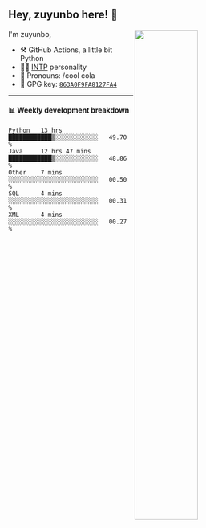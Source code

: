 

## Hey, zuyunbo here! :wave: 
[<img align="right" width="50%" src="https://github-readme-stats.vercel.app/api?username=zuyunbo&theme=dark&show_icons=true">](https://metrics.lecoq.io/ouuan?template=classic)

I'm zuyunbo,

-   :hammer_and_pick: GitHub Actions, a little bit Python
-   :man_scientist: [INTP](https://www.16personalities.com/profiles/3302586f07ca3) personality
-   :man: Pronouns: /cool cola
-   :key: GPG key: [`863A0F9FA8127FA4`](https://github.com/zuyunbo.gpg)

---

#### :bar_chart: Weekly development breakdown
<!--START_SECTION:waka-->
```text
Python   13 hrs          ████████████▒░░░░░░░░░░░░   49.70 % 
Java     12 hrs 47 mins  ████████████▒░░░░░░░░░░░░   48.86 % 
Other    7 mins          ░░░░░░░░░░░░░░░░░░░░░░░░░   00.50 % 
SQL      4 mins          ░░░░░░░░░░░░░░░░░░░░░░░░░   00.31 % 
XML      4 mins          ░░░░░░░░░░░░░░░░░░░░░░░░░   00.27 % 
```
<!--END_SECTION:waka-->


